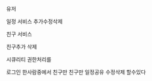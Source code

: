 유저 



일정 서비스
추가수정삭제 



친구  서비스

친구추가 
삭제



 시큐리티  권한처리를 

로그인 한사람중에서 친구만    친구만 일정공유 수정삭제  할수있다 
